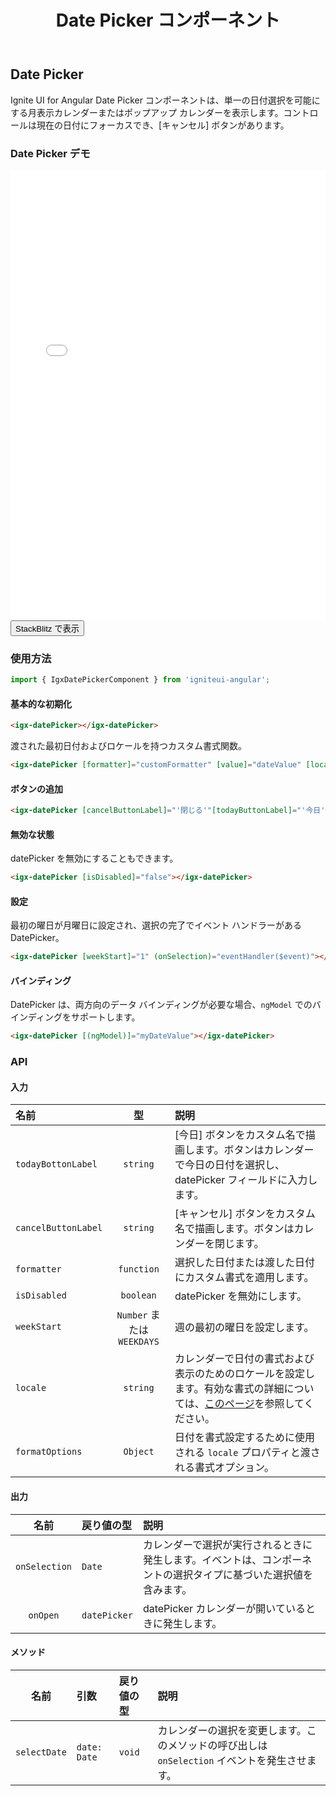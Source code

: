 ﻿---
title: Date Picker コンポーネント
_description: Ignite UI for Angular Date Picker コントロールを使用して web アプリケーションにカレンダーから日付を選択する機能を追加できます。
_keywords: Ignite UI for Angular, UI コントロール, Angular ウィジェット, web ウィジェット, UI ウィジェット, Angular, ネイティブ Angular コンポーネント スィート, ネイティブ Angular コントロール, ネイティブ Angular コンポーネント ライブラリ, Angular Date Picker コンポーネント, Angular Date Picker コントロール
_language: ja
---

## Date Picker

<p class="highlight">Ignite UI for Angular Date Picker コンポーネントは、単一の日付選択を可能にする月表示カレンダーまたはポップアップ カレンダーを表示します。コントロールは現在の日付にフォーカスでき、[キャンセル] ボタンがあります。</p>
<div class="divider"></div>

### Date Picker デモ

<div class="sample-container loading" style="height: 720px">
    <iframe id="date-picker-sample-iframe" frameborder="0" seamless width="100%" height="100%" src="{environment:demosBaseUrl}/datepicker" onload="onSampleIframeContentLoaded(this);"></iframe>
</div>
<div>
    <button data-localize="stackblitz" class="stackblitz-btn" data-iframe-id="date-picker-sample-iframe" data-demos-base-url="{environment:demosBaseUrl}">StackBlitz で表示</button>
</div>
<div class="divider--half"></div>

### 使用方法

```typescript
import { IgxDatePickerComponent } from 'igniteui-angular';
```

#### 基本的な初期化

<div class="divider--half"></div>

```html
<igx-datePicker></igx-datePicker>
```

渡された最初日付およびロケールを持つカスタム書式関数。

```html
<igx-datePicker [formatter]="customFormatter" [value]="dateValue" [locale]="'en-US'"></igx-datePicker>
```

#### ボタンの追加

<div class="divider--half"></div>

```html
<igx-datePicker [cancelButtonLabel]="'閉じる'"[todayButtonLabel]="'今日'"></igx-datePicker>
```

#### 無効な状態

datePicker を無効にすることもできます。

```html
<igx-datePicker [isDisabled]="false"></igx-datePicker>
```

#### 設定

最初の曜日が月曜日に設定され、選択の完了でイベント ハンドラーがある DatePicker。

```html
<igx-datePicker [weekStart]="1" (onSelection)="eventHandler($event)"></igx-datePicker>
```

#### バインディング

DatePicker は、両方向のデータ バインディングが必要な場合、`ngModel` でのバインディングをサポートします。

```html
<igx-datePicker [(ngModel)]="myDateValue"></igx-datePicker>
```

<div class="divider"></div>

### API

#### 入力

<div class="divider--half"></div>

| 名前                |             型             | 説明                                                                                                                                                                                                              |
| :------------------ | :------------------------: | :---------------------------------------------------------------------------------------------------------------------------------------------------------------------------------------------------------------- |
| `todayBottonLabel`  |          `string`          | [今日] ボタンをカスタム名で描画します。ボタンはカレンダーで今日の日付を選択し、datePicker フィールドに入力します。                                                                                                |
| `cancelButtonLabel` |          `string`          | [キャンセル] ボタンをカスタム名で描画します。ボタンはカレンダーを閉じます。                                                                                                                                       |
| `formatter`         |         `function`         | 選択した日付または渡した日付にカスタム書式を適用します。                                                                                                                                                          |
| `isDisabled`        |         `boolean`          | datePicker を無効にします。                                                                                                                                                                                       |
| `weekStart`         | `Number` または `WEEKDAYS` | 週の最初の曜日を設定します。                                                                                                                                                                                      |
| `locale`            |          `string`          | カレンダーで日付の書式および表示のためのロケールを設定します。有効な書式の詳細については、[このページ](https://developer.mozilla.org/en-US/docs/Web/JavaScript/Reference/Global_Objects/Intl)を参照してください。 |
| `formatOptions`     |          `Object`          | 日付を書式設定するために使用される `locale` プロパティと渡される書式オプション。                                                                                                                                  |

#### 出力

<div class="divider--half"></div>

|     名前      | 戻り値の型   | 説明                                                                                                             |
| :-----------: | :----------- | :--------------------------------------------------------------------------------------------------------------- |
| `onSelection` | `Date`       | カレンダーで選択が実行されるときに発生します。イベントは、コンポーネントの選択タイプに基づいた選択値を含みます。 |
|   `onOpen`    | `datePicker` | datePicker カレンダーが開いているときに発生します。                                                              |

#### メソッド

<div class="divider--half"></div>

|     名前     | 引数         | 戻り値の型 | 説明                                                                                          |
| :----------: | :----------- | :--------- | :-------------------------------------------------------------------------------------------- |
| `selectDate` | `date: Date` | `void`     | カレンダーの選択を変更します。このメソッドの呼び出しは `onSelection` イベントを発生させます。 |

<div class="divider--half"></div>
